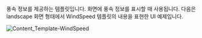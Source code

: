 풍속 정보를 제공하는 템플릿입니다. 화면에 풍속 정보를 표시할 때 사용됩니다. 다음은 landscape 화면 형태에서 WindSpeed 템플릿의 내용을 표현한 UI 예제입니다.

![Content_Template-WindSpeed](/Develop/Assets/Images/Content_Template-WindSpeed.png)